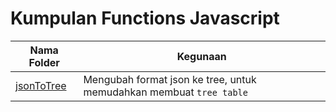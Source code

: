 # Kumpulan Functions Javascript

|    Nama Folder     |                              Kegunaan                               |
| ------------------ | ------------------------------------------------------------------- |
| [jsonToTree](jsonToTree.md) | Mengubah format json ke tree, untuk memudahkan membuat `tree table` |